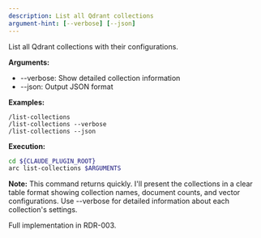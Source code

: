 ```yaml
---
description: List all Qdrant collections
argument-hint: [--verbose] [--json]
---
```


List all Qdrant collections with their configurations.

**Arguments:**

- --verbose: Show detailed collection information
- --json: Output JSON format

**Examples:**

```text
/list-collections
/list-collections --verbose
/list-collections --json
```

**Execution:**

```bash
cd ${CLAUDE_PLUGIN_ROOT}
arc list-collections $ARGUMENTS
```

**Note:** This command returns quickly. I'll present the collections in a clear
table format showing collection names, document counts, and vector configurations.
Use --verbose for detailed information about each collection's settings.

Full implementation in RDR-003.
